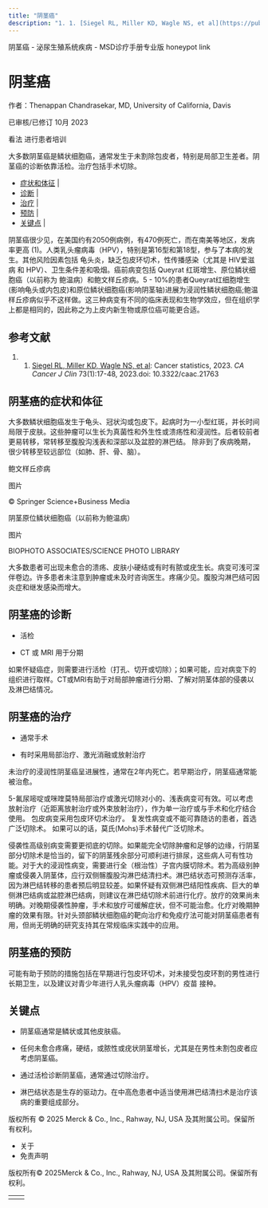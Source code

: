 ```yaml
---
title: "阴茎癌"
description: "1. 1. [Siegel RL, Miller KD, Wagle NS, et al](https://pubmed.ncbi.nlm.nih.gov/36633525/): Cancer statistics, 2023. _CA Cancer J Clin_ 73(1):17-48, 2023.doi: 10.3322/caac.21763"
---
```


﻿阴茎癌 \- 泌尿生殖系统疾病 \- MSD诊疗手册专业版 honeypot link

# 阴茎癌

作者：Thenappan Chandrasekar, MD, University of California, Davis

已审核/已修订 10月 2023

看法 进行患者培训

大多数阴茎癌是鳞状细胞癌，通常发生于未割除包皮者，特别是局部卫生差者。阴茎癌的诊断依靠活检。治疗包括手术切除。

- [症状和体征](#症状和体征_v1059896_zh) \|
- [诊断](#诊断_v1059900_zh) \|
- [治疗](#治疗_v1059904_zh) \|
- [预防](#预防_v44606070_zh) \|
- [关键点](#关键点_v9116488_zh) \|

阴茎癌很少见，在美国约有2050例病例，有470例死亡，而在南美等地区，发病率更高 (1)。人类乳头瘤病毒（HPV），特别是第16型和第18型，参与了本病的发生。其他风险因素包括 龟头炎，缺乏包皮环切术，性传播感染（尤其是 HIV爱滋病 和 HPV）、卫生条件差和吸烟。癌前病变包括 Queyrat 红斑增生、原位鳞状细胞癌（以前称为 鲍温病）和鲍文样丘疹病。5 - 10%的患者Queyrat红细胞增生(影响龟头或内包皮)和原位鳞状细胞癌(影响阴茎轴)进展为浸润性鳞状细胞癌;鲍温样丘疹病似乎不这样做。这三种病变有不同的临床表现和生物学效应，但在组织学上都是相同的，因此称之为上皮内新生物或原位癌可能更合适。

## 参考文献

1. 1. [Siegel RL, Miller KD, Wagle NS, et al](https://pubmed.ncbi.nlm.nih.gov/36633525/): Cancer statistics, 2023. _CA Cancer J Clin_ 73(1):17-48, 2023.doi: 10.3322/caac.21763


## 阴茎癌的症状和体征

大多数鳞状细胞癌发生于龟头、冠状沟或包皮下。起病时为一小型红斑，并长时间局限于皮肤。这些肿瘤可以生长为真菌性和外生性或溃疡性和浸润性。后者较前者更易转移，常转移至腹股沟浅表和深部以及盆腔的淋巴结。 除非到了疾病晚期，很少转移至较远部位（如肺、肝、骨、脑）。

鲍文样丘疹病



图片

© Springer Science+Business Media

阴茎原位鳞状细胞癌（以前称为鲍温病）



图片

BIOPHOTO ASSOCIATES/SCIENCE PHOTO LIBRARY

大多数患者可出现未愈合的溃疡、皮肤小硬结或有时有脓或疣生长。病变可浅可深伴卷边。许多患者未注意到肿瘤或未及时咨询医生。疼痛少见。腹股沟淋巴结可因炎症和继发感染而增大。

## 阴茎癌的诊断

- 活检

- CT 或 MRI 用于分期


如果怀疑癌症，则需要进行活检（打孔、切开或切除）；如果可能，应对病变下的组织进行取样。CT或MRI有助于对局部肿瘤进行分期、了解对阴茎体部的侵袭以及淋巴结情况。

## 阴茎癌的治疗

- 通常手术

- 有时采用局部治疗、激光消融或放射治疗


未治疗的浸润性阴茎癌呈进展性，通常在2年内死亡。若早期治疗，阴茎癌通常能被治愈。

5-氟尿嘧啶或咪喹莫特局部治疗或激光切除对小的、浅表病变可有效。可以考虑放射治疗（近距离放射治疗或外束放射治疗），作为单一治疗或与手术和化疗结合使用。 包皮病变采用包皮环切术治疗。 复发性病变或不能可靠随访的患者，首选广泛切除术。 如果可以的话，莫氏(Mohs)手术替代广泛切除术。

侵袭性高级别病变需要更彻底的切除。如果能完全切除肿瘤和足够的边缘，行阴茎部分切除术是恰当的，留下的阴茎残余部分可顺利进行排尿，这些病人可有性功能。对于大的浸润性病变，需要进行全（根治性）子宫内膜切除术。若为高级别肿瘤或侵袭入阴茎体，应行双侧髂腹股沟淋巴结清扫术。淋巴结状态可预测存活率，因为淋巴结转移的患者预后明显较差。如果怀疑有双侧淋巴结阳性疾病、巨大的单侧淋巴结病或盆腔淋巴结病，则建议在淋巴结切除术前进行化疗。放疗的效果尚未明确。对晚期侵袭性肿瘤，手术和放疗可缓解症状，但不可能治愈。化疗对晚期肿瘤的效果有限。针对头颈部鳞状细胞癌的靶向治疗和免疫疗法可能对阴茎癌患者有用，但尚无明确的研究支持其在常规临床实践中的应用。

## 阴茎癌的预防

可能有助于预防的措施包括在早期进行包皮环切术，对未接受包皮环割的男性进行长期卫生，以及建议对青少年进行人乳头瘤病毒（HPV）疫苗 接种。

## 关键点

- 阴茎癌通常是鳞状或其他皮肤癌。

- 任何未愈合疼痛，硬结，或脓性或疣状阴茎增长，尤其是在男性未割包皮者应考虑阴茎癌。

- 通过活检诊断阴茎癌，通常通过切除治疗。

- 淋巴结状态是生存的驱动力。在中高危患者中适当使用淋巴结清扫术是治疗该病的重要组成部分。




版权所有 © 2025
Merck & Co., Inc., Rahway, NJ, USA 及其附属公司。保留所有权利。

- 关于
- 免责声明

版权所有© 2025Merck & Co., Inc., Rahway, NJ, USA 及其附属公司。保留所有权利。

|     |     |
| --- | --- |
|  |  |